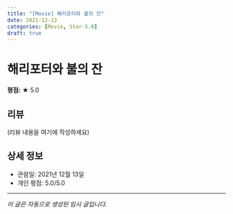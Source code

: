 ```yaml
---
title: "[Movie] 해리포터와 불의 잔"
date: 2021-12-13
categories: [Movie, Star-5.0]
draft: true
---
```


# 해리포터와 불의 잔

**평점:** ★ 5.0

## 리뷰

(리뷰 내용을 여기에 작성하세요)

## 상세 정보

- 관람일: 2021년 12월 13일
- 개인 평점: 5.0/5.0

---

*이 글은 자동으로 생성된 임시 글입니다.*
